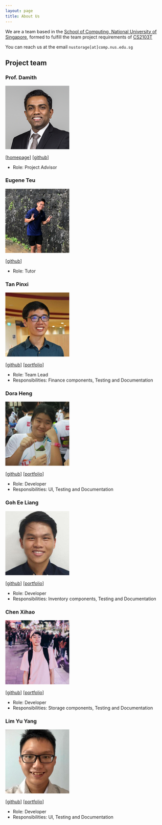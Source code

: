 ```yaml
---
layout: page
title: About Us
---
```


We are a team based in the [School of Computing, National University of Singapore](http://www.comp.nus.edu.sg), formed
to fulfill the team project requirements of [CS2103T](https://nusmods.com/modules/CS2103T/software-engineering)

You can reach us at the email `nustorage[at]comp.nus.edu.sg`

## Project team

### Prof. Damith

<img src="images/AboutUs/damithc.png" width="200px">

[[homepage](http://www.comp.nus.edu.sg/~damithch)]
[[github](https://github.com/damithc)]

* Role: Project Advisor

### Eugene Teu

<img src="images/AboutUs/eugeneteu.png" width="200px">

[[github](https://github.com/EugeneTeu)]

* Role: Tutor


### Tan Pinxi

<img src="images/AboutUs/fizzyagent.png" width="200px">

[[github](http://github.com/FizzyAgent)]
[[portfolio](team/fizzyagent.md)]

* Role: Team Lead
* Responsibilities: Finance components, Testing and Documentation

### Dora Heng

<img src="images/AboutUs/door-oof.png" width="200px">

[[github](https://github.com/Door-oof)]
[[portfolio](team/door-oof.md)]

* Role: Developer
* Responsibilities: UI, Testing and Documentation

### Goh Ee Liang

<img src="images/AboutUs/elgoh.png" width="200px">

[[github](https://github.com/Elgoh)]
[[portfolio](team/elgoh.md)]

* Role: Developer
* Responsibilities: Inventory components, Testing and Documentation

### Chen Xihao

<img src="images/AboutUs/howtoosee.png" width="200px">

[[github](https://github.com/howtoosee)]
[[portfolio](team/howtoosee.md)]

* Role: Developer
* Responsibilities: Storage components, Testing and Documentation

### Lim Yu Yang

<img src="images/AboutUs/ironbiscuit.png" width="200px">

[[github](https://github.com/IronBiscuit)]
[[portfolio](team/ironbiscuit.md)]

* Role: Developer
* Responsibilities: UI, Testing and Documentation
